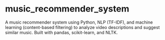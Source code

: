 # music_recommender_system
A music recommender system using Python, NLP (TF-IDF), and machine learning (content-based filtering) to analyze video descriptions and suggest similar music. Built with pandas, scikit-learn, and NLTK.
